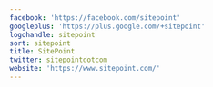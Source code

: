 ```yaml
---
facebook: 'https://facebook.com/sitepoint'
googleplus: 'https://plus.google.com/+sitepoint'
logohandle: sitepoint
sort: sitepoint
title: SitePoint
twitter: sitepointdotcom
website: 'https://www.sitepoint.com/'
---
```

